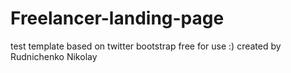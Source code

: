 # Freelancer-landing-page
test template based on twitter bootstrap free for use :)
created by Rudnichenko Nikolay
